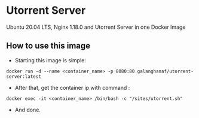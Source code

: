 # Utorrent Server
Ubuntu 20.04 LTS, Nginx 1.18.0 and Utorrent Server in one Docker Image

##  How to use this image
- Starting this image is simple:
```
docker run -d --name <container_name> -p 8080:80 galanghanaf/utorrent-server:latest
```
- After that, get the container ip with command :
```
docker exec -it <container_name> /bin/bash -c "/sites/utorrent.sh"
```
- And done.
